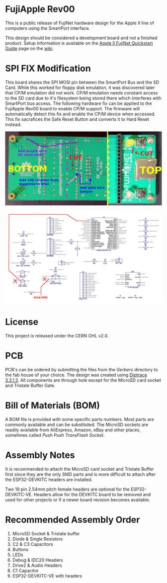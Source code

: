 # FujiApple Rev00

This is a public release of FujiNet hardware design for the Apple II line of computers using the SmartPort interface. 

This design should be considered a development board and not a finished product. Setup information is available on the [Apple II FujiNet Quickstart Guide](https://github.com/FujiNetWIFI/fujinet-platformio/wiki/AppleII-FujiNet-Quickstart-Guide) page on the [wiki](https://github.com/FujiNetWIFI/fujinet-platformio/wiki/).

# SPI FIX Modification

This board shares the SPI MOSI pin between the SmartPort Bus and the SD Card. While this worked for floppy disk emulation, it was discovered later that CP/M emulation did not work. CP/M emulation needs constant access to the SD card due to it's filesystem being stored there which interferes with SmartPort bus access. The following hardware fix can be applied to the FujiApple Rev00 board to enable CP/M support. The firmware will automatically detect this fix and enable the CP/M device when accessed. This fix sacrafices the Safe Reset Button and converts it to Hard Reset instead.

![image](FujiApple-SPI-Fix.jpg)

![image](FujiApple-Rev00-Schematic_SPI-FIX.jpg)

# License

This project is released under the CERN OHL v2.0.

# PCB

PCB's can be ordered by submitting the files from the _Gerbers_ directory to the fab house of your choice. The design was created using [Diptrace 3.3.1.3](https://diptrace.com). All components are through hole except for the MicroSD card socket and Tristate Buffer Gate.

# Bill of Materials (BOM)

A BOM file is provided with some specific parts numbers. Most parts are commonly available and can be substituted. The MicroSD sockets are readily available from AliExpress, Amazon, eBay and other places, sometimes called _Push Push TransFlash Socket_.

# Assembly Notes

It is recommended to attach the MicroSD card socket and Tristate Buffer first since they are the only SMD parts and is more difficult to attach after the ESP32-DEVKITC headers are installed. 

Two 19 pin 2.54mm pitch female headers are optional for the ESP32-DEVKITC-VE. Headers allow for the DEVKITC board to be removed and used for other projects or if a newer board revision becomes available.

# Recommended Assembly Order

1. MicroSD Socket & Tristate buffer
2. Diode & Single Resistors
3. C2 & C3 Capacitors
4. Buttons
5. LEDs
6. Debug & IDC20 Headers
7. Drive2 & Audio Headers
8. C1 Capacitor
9. ESP32-DEVKITC-VE with headers

